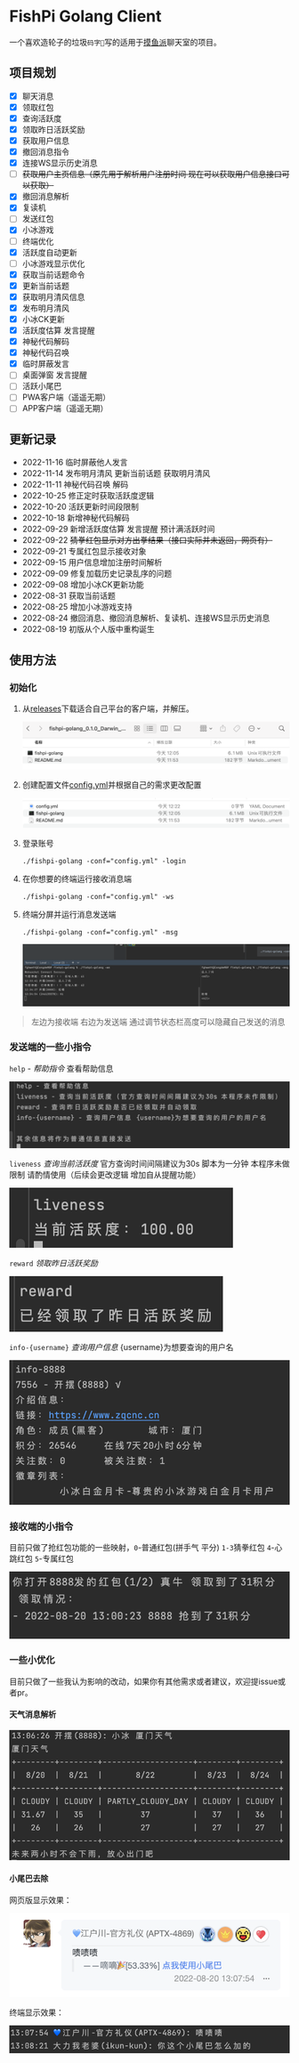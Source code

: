 # FishPi Golang Client

一个喜欢造轮子的垃圾`码字🐒`写的适用于[摸鱼派](https://fishpi.cn)聊天室的项目。

## 项目规划

   - [x] 聊天消息
   - [x] 领取红包
   - [x] 查询活跃度
   - [x] 领取昨日活跃奖励
   - [x] 获取用户信息
   - [x] 撤回消息指令
   - [x] 连接WS显示历史消息
   - [ ] ~~获取用户主页信息（原先用于解析用户注册时间 现在可以获取用户信息接口可以获取）~~
   - [x] 撤回消息解析
   - [x] 复读机
   - [ ] 发送红包
   - [x] 小冰游戏
   - [ ] 终端优化
   - [x] 活跃度自动更新
   - [ ] 小冰游戏显示优化
   - [x] 获取当前话题命令
   - [x] 更新当前话题
   - [x] 获取明月清风信息
   - [x] 发布明月清风
   - [x] 小冰CK更新
   - [x] 活跃度估算 发言提醒
   - [x] 神秘代码解码
   - [x] 神秘代码召唤
   - [x] 临时屏蔽发言
   - [ ] 桌面弹窗 发言提醒
   - [ ] 活跃小尾巴
   - [ ] PWA客户端（遥遥无期）
   - [ ] APP客户端（遥遥无期）

## 更新记录

   - 2022-11-16 临时屏蔽他人发言
   - 2022-11-14 发布明月清风 更新当前话题 获取明月清风
   - 2022-11-11 神秘代码召唤 解码
   - 2022-10-25 修正定时获取活跃度逻辑
   - 2022-10-20 活跃更新时间段限制
   - 2022-10-18 新增神秘代码解码
   - 2022-09-29 新增活跃度估算 发言提醒 预计满活跃时间
   - 2022-09-22 ~~猜拳红包显示对方出拳结果（接口实际并未返回，网页有）~~
   - 2022-09-21 专属红包显示接收对象
   - 2022-09-15 用户信息增加注册时间解析
   - 2022-09-09 修复加载历史记录乱序的问题
   - 2022-09-08 增加小冰CK更新功能
   - 2022-08-31 获取当前话题
   - 2022-08-25 增加小冰游戏支持
   - 2022-08-24 撤回消息、撤回消息解析、复读机、连接WS显示历史消息
   - 2022-08-19 初版从个人版中重构诞生

## 使用方法

### 初始化

1. 从[releases](https://github.com/fghwett/fishpi-golang/releases/)下载适合自己平台的客户端，并解压。

    ![1.png](docs/1.png)

2. 创建配置文件[config.yml](https://github.com/fghwett/fishpi-golang/raw/main/config.yml)并根据自己的需求更改配置

    ![2.png](docs/2.png)

3. 登录账号

   ```shell
   ./fishpi-golang -conf="config.yml" -login   
   ```

4. 在你想要的终端运行接收消息端

   ```shell
   ./fishpi-golang -conf="config.yml" -ws
   ```

5. 终端分屏并运行消息发送端

   ```shell
   ./fishpi-golang -conf="config.yml" -msg
   ```

   ![3.png](docs/3.png)

> 左边为接收端 右边为发送端 通过调节状态栏高度可以隐藏自己发送的消息

### 发送端的一些小指令

`help` - *帮助指令* 查看帮助信息

   ![4.png](docs/4.png)
   
`liveness` *查询当前活跃度* 官方查询时间间隔建议为30s 脚本为一分钟 本程序未做限制 请酌情使用（后续会更改逻辑 增加自从提醒功能）

   ![5.png](docs/5.png)

`reward` *领取昨日活跃奖励*

   ![6.png](docs/6.png)

`info-{username}` *查询用户信息* {username}为想要查询的用户名

   ![7.png](docs/7.png)
   
### 接收端的小指令

目前只做了抢红包功能的一些映射，`0`-普通红包(拼手气 平分) `1-3`猜拳红包 `4`-心跳红包 `5`-专属红包

   ![8.png](docs/8.png)

### 一些小优化

目前只做了一些我认为影响的改动，如果你有其他需求或者建议，欢迎提issue或者pr。

#### 天气消息解析

![9.png](docs/9.png)

#### 小尾巴去除

网页版显示效果：

   ![10.png](docs/10.png)

终端显示效果：

   ![11.png](docs/11.png)
   
